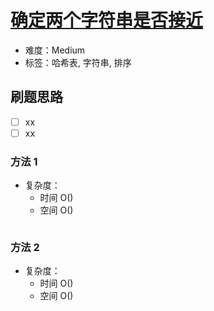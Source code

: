 # [确定两个字符串是否接近](https://leetcode-cn.com/problems/determine-if-two-strings-are-close/)

- 难度：Medium
- 标签：哈希表, 字符串, 排序

## 刷题思路

- [ ] xx
- [ ] xx

### 方法 1

- 复杂度：
    - 时间 O()
    - 空间 O()

``` js

```

### 方法 2

- 复杂度：
    - 时间 O()
    - 空间 O()

``` js

```

